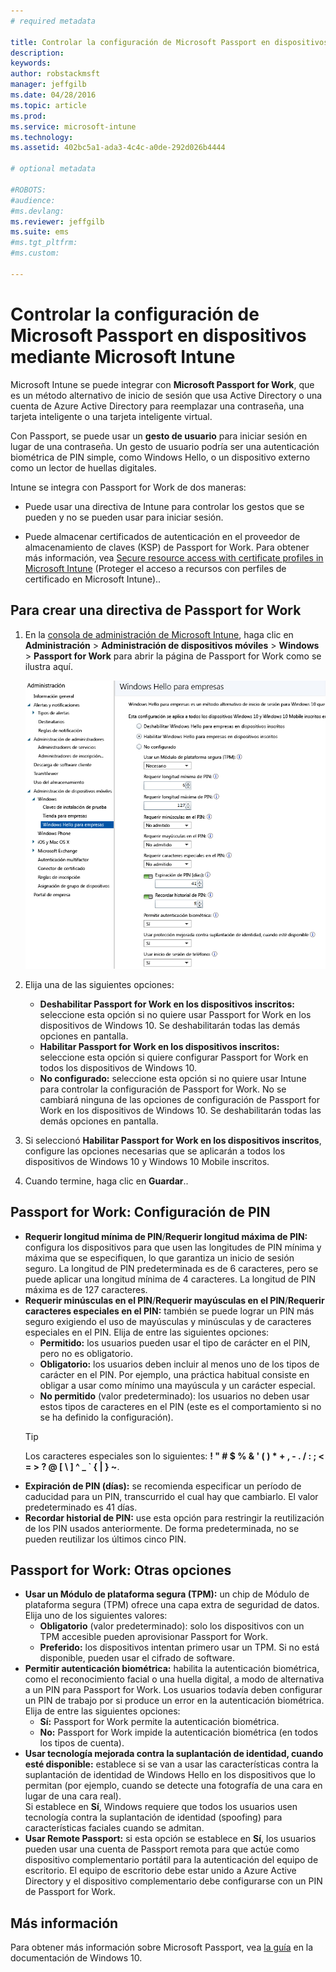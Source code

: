 ```yaml
---
# required metadata

title: Controlar la configuración de Microsoft Passport en dispositivos mediante Microsoft Intune | Microsoft Intune
description:
keywords:
author: robstackmsft
manager: jeffgilb
ms.date: 04/28/2016
ms.topic: article
ms.prod:
ms.service: microsoft-intune
ms.technology:
ms.assetid: 402bc5a1-ada3-4c4c-a0de-292d026b4444

# optional metadata

#ROBOTS:
#audience:
#ms.devlang:
ms.reviewer: jeffgilb
ms.suite: ems
#ms.tgt_pltfrm:
#ms.custom:

---
```


# Controlar la configuración de Microsoft Passport en dispositivos mediante Microsoft Intune
Microsoft Intune se puede integrar con **Microsoft Passport for Work**, que es un método alternativo de inicio de sesión que usa Active Directory o una cuenta de Azure Active Directory para reemplazar una contraseña, una tarjeta inteligente o una tarjeta inteligente virtual.

Con Passport, se puede usar un **gesto de usuario** para iniciar sesión en lugar de una contraseña. Un gesto de usuario podría ser una autenticación biométrica de PIN simple, como Windows Hello, o un dispositivo externo como un lector de huellas digitales.

Intune se integra con Passport for Work de dos maneras:

-   Puede usar una directiva de Intune para controlar los gestos que se pueden y no se pueden usar para iniciar sesión.

-   Puede almacenar certificados de autenticación en el proveedor de almacenamiento de claves (KSP) de Passport for Work. Para obtener más información, vea [Secure resource access with certificate profiles in Microsoft Intune](secure-resource-access-with-certificate-profiles.md) (Proteger el acceso a recursos con perfiles de certificado en Microsoft Intune)..

## Para crear una directiva de Passport for Work

1.  En la [consola de administración de Microsoft Intune](https://manage.microsoft.com), haga clic en **Administración** &gt; **Administración de dispositivos móviles** &gt; **Windows** &gt; **Passport for Work** para abrir la página de Passport for Work como se ilustra aquí.

    ![Página de Passport for Work](../media/passport.png)

2.  Elija una de las siguientes opciones:
    - **Deshabilitar Passport for Work en los dispositivos inscritos:** seleccione esta opción si no quiere usar Passport for Work en los dispositivos de Windows 10. Se deshabilitarán todas las demás opciones en pantalla.
    - **Habilitar Passport for Work en los dispositivos inscritos:** seleccione esta opción si quiere configurar Passport for Work en todos los dispositivos de Windows 10.
    - **No configurado:** seleccione esta opción si no quiere usar Intune para controlar la configuración de Passport for Work. No se cambiará ninguna de las opciones de configuración de Passport for Work en los dispositivos de Windows 10. Se deshabilitarán todas las demás opciones en pantalla.
3.  Si seleccionó **Habilitar Passport for Work en los dispositivos inscritos**, configure las opciones necesarias que se aplicarán a todos los dispositivos de Windows 10 y Windows 10 Mobile inscritos.
3.  Cuando termine, haga clic en **Guardar**..

## Passport for Work: Configuración de PIN

  
- **Requerir longitud mínima de PIN**/**Requerir longitud máxima de PIN:** configura los dispositivos para que usen las longitudes de PIN mínima y máxima que se especifiquen, lo que garantiza un inicio de sesión seguro. La longitud de PIN predeterminada es de 6 caracteres, pero se puede aplicar una longitud mínima de 4 caracteres. La longitud de PIN máxima es de 127 caracteres.
- **Requerir minúsculas en el PIN**/**Requerir mayúsculas en el PIN**/**Requerir caracteres especiales en el PIN:** también se puede lograr un PIN más seguro exigiendo el uso de mayúsculas y minúsculas y de caracteres especiales en el PIN. Elija de entre las siguientes opciones:
    - **Permitido:** los usuarios pueden usar el tipo de carácter en el PIN, pero no es obligatorio.
    - **Obligatorio:** los usuarios deben incluir al menos uno de los tipos de carácter en el PIN. Por ejemplo, una práctica habitual consiste en obligar a usar como mínimo una mayúscula y un carácter especial.
    - **No permitido** (valor predeterminado): los usuarios no deben usar estos tipos de caracteres en el PIN (este es el comportamiento si no se ha definido la configuración).
    > [!TIP]
    > Los caracteres especiales son lo siguientes: **! " # $ % &amp; ' ( ) &#42; + , - . / : ; &lt; = &gt; ? @ [ \ ] ^ _ &#96; { &#124; } ~**.
- **Expiración de PIN (días):** se recomienda especificar un período de caducidad para un PIN, transcurrido el cual hay que cambiarlo. El valor predeterminado es 41 días. 
- **Recordar historial de PIN:** use esta opción para restringir la reutilización de los PIN usados anteriormente. De forma predeterminada, no se pueden reutilizar los últimos cinco PIN.


## Passport for Work: Otras opciones

- **Usar un Módulo de plataforma segura (TPM):** un chip de Módulo de plataforma segura (TPM) ofrece una capa extra de seguridad de datos.<br>Elija uno de los siguientes valores:
    - **Obligatorio** (valor predeterminado): solo los dispositivos con un TPM accesible pueden aprovisionar Passport for Work.
    - **Preferido:** los dispositivos intentan primero usar un TPM. Si no está disponible, pueden usar el cifrado de software.
- **Permitir autenticación biométrica:** habilita la autenticación biométrica, como el reconocimiento facial o una huella digital, a modo de alternativa a un PIN para Passport for Work. Los usuarios todavía deben configurar un PIN de trabajo por si produce un error en la autenticación biométrica. Elija de entre las siguientes opciones:
    - **Sí:** Passport for Work permite la autenticación biométrica.
    - **No:** Passport for Work impide la autenticación biométrica (en todos los tipos de cuenta).
- **Usar tecnología mejorada contra la suplantación de identidad, cuando esté disponible:** establece si se van a usar las características contra la suplantación de identidad de Windows Hello en los dispositivos que lo permitan (por ejemplo, cuando se detecte una fotografía de una cara en lugar de una cara real).<br>Si establece en **Sí**, Windows requiere que todos los usuarios usen tecnología contra la suplantación de identidad (spoofing) para características faciales cuando se admitan.
- **Usar Remote Passport:** si esta opción se establece en **Sí**, los usuarios pueden usar una cuenta de Passport remota para que actúe como dispositivo complementario portátil para la autenticación del equipo de escritorio. El equipo de escritorio debe estar unido a Azure Active Directory y el dispositivo complementario debe configurarse con un PIN de Passport for Work.

## Más información
Para obtener más información sobre Microsoft Passport, vea [la guía](https://technet.microsoft.com/library/mt589441.aspx) en la documentación de Windows 10.




<!--HONumber=May16_HO1-->


